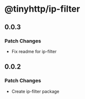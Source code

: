 # @tinyhttp/ip-filter

## 0.0.3

### Patch Changes

- Fix readme for ip-filter

## 0.0.2

### Patch Changes

- Create ip-filter package

